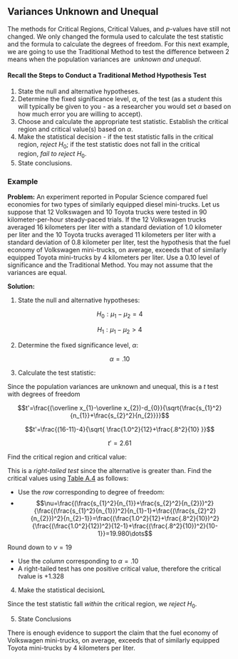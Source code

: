 ## Variances Unknown and Unequal

The methods for Critical Regions, Critical Values, and $p$-values have still not changed. We only changed the formula used to calculate the test statistic and the formula to calculate the degrees of freedom. For this next example, we are going to use the Traditional Method to test the difference between 2 means when the population variances are  _unknown and unequal_.

#### Recall the Steps to Conduct a Traditional Method Hypothesis Test

1. State the null and alternative hypotheses.
2. Determine the fixed significance level, $\alpha$, of the test (as a student this will typically be given to you - as a researcher you would set $\alpha$ based on how much error you are willing to accept).
3. Choose and calculate the appropriate test statistic. Establish the critical region and critical value(s) based on $\alpha$.
4. Make the statistical decision - if the test statistic falls in the critical region, _reject_ $H_{0}$; if the test statistic does not fall in the critical region, _fail to reject_ $H_{0}$.
5. State conclusions.

### Example

**Problem:** An experiment reported in Popular Science compared fuel economies for two types of similarly equipped diesel mini-trucks. Let us suppose that 12 Volkswagen and 10 Toyota trucks were tested in 90 kilometer-per-hour steady-paced trials. If the 12 Volkswagen trucks averaged 16 kilometers per liter with a standard deviation of 1.0 kilometer per liter and the 10 Toyota trucks averaged 11 kilometers per liter with a standard deviation of 0.8 kilometer per liter, test the hypothesis that the fuel economy of Volkswagen mini-trucks, on average, exceeds that of similarly equipped Toyota mini-trucks by 4 kilometers per liter. Use a 0.10 level of significance and the Traditional Method. You may not assume that the variances are equal.

**Solution:**

1. State the null and alternative hypotheses:

$$H_{0}:\mu_{1}-\mu_{2}=4$$

$$H_{1}:\mu_{1}-\mu_{2}>4$$

2. Determine the fixed significance level, $\alpha$:

$$\alpha=.10$$

3. Calculate the test statistic:

Since the population variances are unknown and unequal, this is a $t$ test with degrees of freedom


$$t'=\frac{(\overline x_{1}-\overline x_{2})-d_{0}}{\sqrt{\frac{s_{1}^2}{n_{1}}+\frac{s_{2}^2}{n_{2}}}}$$

$$t'=\frac{(16-11)-4}{\sqrt{ \frac{1.0^2}{12}+\frac{.8^2}{10} }}$$

$$t'=2.61$$

Find the critical region and critical value:

This is a _right-tailed test_ since the alternative is greater than. Find the critical values using [Table A.4](./Resources/Table_A4.pdf) as follows:

- Use the _row_ corresponding to degree of freedom:
- $$\nu=\frac{(\frac{s_{1}^2}{n_{1}}+\frac{s_{2}^2}{n_{2}})^2}{\frac{(\frac{s_{1}^2}{n_{1}})^2}{n_{1}-1}+\frac{(\frac{s_{2}^2}{n_{2}})^2}{n_{2}-1}}=\frac{(\frac{1.0^2}{12}+\frac{.8^2}{10})^2}{\frac{(\frac{1.0^2}{12})^2}{12-1}+\frac{(\frac{.8^2}{10})^2}{10-1}}=19.980\dots$$

Round down to $\nu=19$

- Use the _column_ corresponding to $\alpha=.10$
- A right-tailed test has one positive critical value, therefore the critical $t$value is $+1.328$

4. Make the statistical decisionL

Since the test statistic fall _within_ the critical region, we _reject_ $H_{0}$.

5. State Conclusions

There is enough evidence to support the claim that the fuel economy of Volkswagen mini-trucks, on average, exceeds that of similarly equipped Toyota mini-trucks by 4 kilometers per liter.

